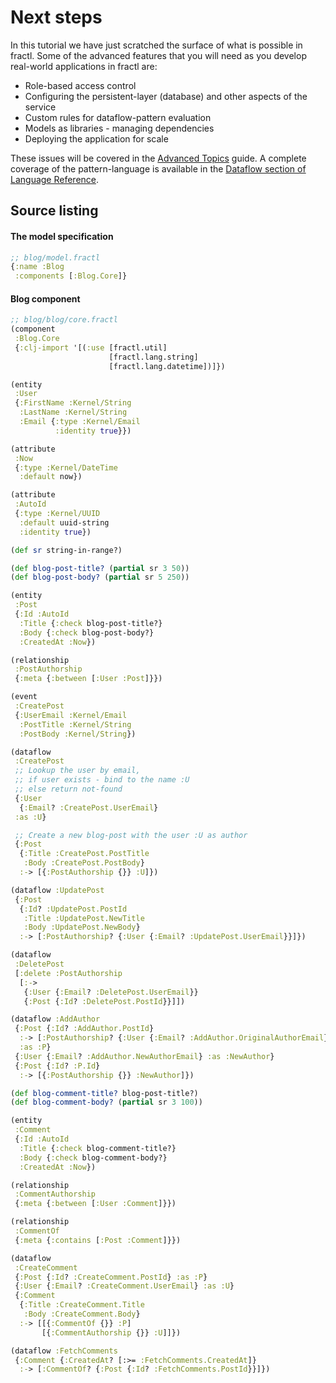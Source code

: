 # Next steps

In this tutorial we have just scratched the surface of what is possible in fractl.
Some of the advanced features that you will need as you develop real-world applications in
fractl are:

 - Role-based access control
 - Configuring the persistent-layer (database) and other aspects of the service
 - Custom rules for dataflow-pattern evaluation
 - Models as libraries - managing dependencies
 - Deploying the application for scale

These issues will be covered in the [Advanced Topics](/docs/blog-example/adv_topics.md) guide.
A complete coverage of the pattern-language is available in the [Dataflow section of Language Reference](/docs/language/business-logic/dataflow.md).

## Source listing

#### The model specification

```clojure
;; blog/model.fractl
{:name :Blog
 :components [:Blog.Core]}
```

#### Blog component

```clojure
;; blog/blog/core.fractl
(component
 :Blog.Core
 {:clj-import '[(:use [fractl.util]
                      [fractl.lang.string]
                      [fractl.lang.datetime])]})

(entity
 :User
 {:FirstName :Kernel/String
  :LastName :Kernel/String
  :Email {:type :Kernel/Email
          :identity true}})

(attribute
 :Now
 {:type :Kernel/DateTime
  :default now})

(attribute
 :AutoId
 {:type :Kernel/UUID
  :default uuid-string
  :identity true})

(def sr string-in-range?)

(def blog-post-title? (partial sr 3 50))
(def blog-post-body? (partial sr 5 250))

(entity
 :Post
 {:Id :AutoId
  :Title {:check blog-post-title?}
  :Body {:check blog-post-body?}
  :CreatedAt :Now})

(relationship
 :PostAuthorship
 {:meta {:between [:User :Post]}})

(event
 :CreatePost
 {:UserEmail :Kernel/Email
  :PostTitle :Kernel/String
  :PostBody :Kernel/String})

(dataflow
 :CreatePost
 ;; Lookup the user by email,
 ;; if user exists - bind to the name :U
 ;; else return not-found
 {:User
  {:Email? :CreatePost.UserEmail}
 :as :U}

 ;; Create a new blog-post with the user :U as author
 {:Post
  {:Title :CreatePost.PostTitle
   :Body :CreatePost.PostBody}
  :-> [{:PostAuthorship {}} :U]})

(dataflow :UpdatePost
 {:Post
  {:Id? :UpdatePost.PostId
   :Title :UpdatePost.NewTitle
   :Body :UpdatePost.NewBody}
  :-> [:PostAuthorship? {:User {:Email? :UpdatePost.UserEmail}}]})

(dataflow
 :DeletePost
 [:delete :PostAuthorship
  [:->
   {:User {:Email? :DeletePost.UserEmail}}
   {:Post {:Id? :DeletePost.PostId}}]])

(dataflow :AddAuthor
 {:Post {:Id? :AddAuthor.PostId}
  :-> [:PostAuthorship? {:User {:Email? :AddAuthor.OriginalAuthorEmail}}]
  :as :P}
 {:User {:Email? :AddAuthor.NewAuthorEmail} :as :NewAuthor}
 {:Post {:Id? :P.Id}
  :-> [{:PostAuthorship {}} :NewAuthor]})

(def blog-comment-title? blog-post-title?)
(def blog-comment-body? (partial sr 3 100))

(entity
 :Comment
 {:Id :AutoId
  :Title {:check blog-comment-title?}
  :Body {:check blog-comment-body?}
  :CreatedAt :Now})

(relationship
 :CommentAuthorship
 {:meta {:between [:User :Comment]}})

(relationship
 :CommentOf
 {:meta {:contains [:Post :Comment]}})

(dataflow
 :CreateComment
 {:Post {:Id? :CreateComment.PostId} :as :P}
 {:User {:Email? :CreateComment.UserEmail} :as :U}
 {:Comment
  {:Title :CreateComment.Title
   :Body :CreateComment.Body}
  :-> [[{:CommentOf {}} :P]
       [{:CommentAuthorship {}} :U]]})

(dataflow :FetchComments
 {:Comment {:CreatedAt? [:>= :FetchComments.CreatedAt]}
  :-> [:CommentOf? {:Post {:Id? :FetchComments.PostId}}]})
```
